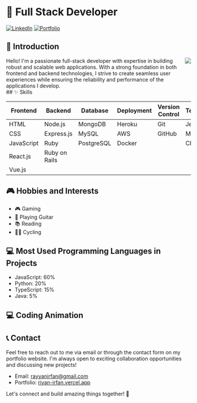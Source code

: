 # 🚀 Full Stack Developer

[![LinkedIn](https://img.shields.io/badge/LinkedIn-YourName-blue)](https://www.linkedin.com/in/yourname)
[![Portfolio](https://img.shields.io/badge/Portfolio-YourWebsite-ff69b4)](https://www.yourwebsite.com)

## 👋 Introduction

<div style="display:flex;">
  <div>
Hello! I'm a passionate full-stack developer with expertise in building robust and scalable web applications. With a strong foundation in both frontend and backend technologies, I strive to create seamless user experiences while ensuring the reliability and performance of the applications I develop.
</div>
<div>
  <img  src="https://media1.giphy.com/media/v1.Y2lkPTc5MGI3NjExeTF3NzFjbHl0dDhtd3pkZjlqbWF4dG1waWdlNWFsNml1dTJjNjJ5diZlcD12MV9pbnRlcm5hbF9naWZfYnlfaWQmY3Q9Zw/bGgsc5mWoryfgKBx1u/giphy.gif" />
</div>
</div>
## ✨ Skills

| Frontend    | Backend     | Database    | Deployment  | Version Control | Testing    |
| ----------- | ----------- | ----------- | ----------- | --------------- | ----------- |
| HTML        | Node.js     | MongoDB     | Heroku      | Git             | Jest        |
| CSS         | Express.js  | MySQL       | AWS         | GitHub          | Mocha       |
| JavaScript  | Ruby        | PostgreSQL  | Docker      |                 | Chai        |
| React.js    | Ruby on Rails |             |             |                 |             |
| Vue.js      |             |             |             |                 |             |

## 🎮 Hobbies and Interests

- 🎮 Gaming
- 🎸 Playing Guitar
- 📚 Reading
- 🚴‍♀️ Cycling

## 💻 Most Used Programming Languages in Projects

- JavaScript: 60%
- Python: 20%
- TypeScript: 15%
- Java: 5%

## 💻 Coding Animation



## 📞 Contact

Feel free to reach out to me via email or through the contact form on my portfolio website. I'm always open to exciting collaboration opportunities and discussing new projects!

- Email: rayyanirfan@gmail.com
- Portfolio: [riyan-irfan.vercel.app](https://riyan-irfan.vercel.app)

Let's connect and build amazing things together! 🌟
